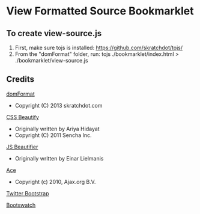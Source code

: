 # View Formatted Source Bookmarklet #

## To create view-source.js ##

1) First, make sure tojs is installed: https://github.com/skratchdot/tojs/
2) From the "domFormat" folder, run:
	tojs ./bookmarklet/index.html > ./bookmarklet/view-source.js

## Credits ##

[domFormat](https://github.com/skratchdot/domFormat/)
 - Copyright (C) 2013 skratchdot.com

[CSS Beautify](https://github.com/senchalabs/cssbeautify/)
 - Originally written by Ariya Hidayat
 - Copyright (C) 2011 Sencha Inc.  

[JS Beautifier](https://github.com/einars/js-beautify/)
 - Originally written by Einar Lielmanis

[Ace](https://github.com/ajaxorg/ace/)
 - Copyright (c) 2010, Ajax.org B.V.

[Twitter Bootstrap](http://twitter.github.com/bootstrap/)

[Bootswatch](http://bootswatch.com/readable/)

